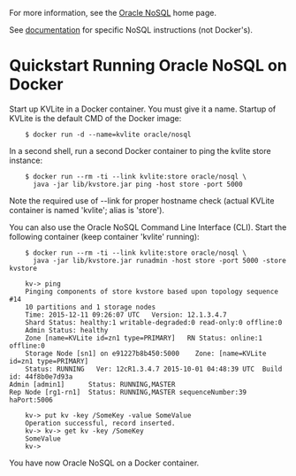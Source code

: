 For more information, see the [Oracle NoSQL](http://www.oracle.com/technetwork/database/database-technologies/nosqldb/overview/index.html) home page. 

See [documentation](http://docs.oracle.com/cd/NOSQL/html/index.html) for specific NoSQL instructions (not Docker's).

# Quickstart Running Oracle NoSQL on Docker
Start up KVLite in a Docker container. You must give it a name. Startup of KVLite is the default CMD of the Docker image:

        $ docker run -d --name=kvlite oracle/nosql

In a second shell, run a second Docker container to ping the kvlite store instance:

        $ docker run --rm -ti --link kvlite:store oracle/nosql \
          java -jar lib/kvstore.jar ping -host store -port 5000

Note the required use of --link for proper hostname check (actual KVLite container is named 'kvlite'; alias is 'store').

You can also use the Oracle NoSQL Command Line Interface (CLI). Start the following container (keep container 'kvlite' running):

        $ docker run --rm -ti --link kvlite:store oracle/nosql \
          java -jar lib/kvstore.jar runadmin -host store -port 5000 -store kvstore

        kv-> ping 
        Pinging components of store kvstore based upon topology sequence #14
        10 partitions and 1 storage nodes
        Time: 2015-12-11 09:26:07 UTC   Version: 12.1.3.4.7
        Shard Status: healthy:1 writable-degraded:0 read-only:0 offline:0
        Admin Status: healthy
        Zone [name=KVLite id=zn1 type=PRIMARY]   RN Status: online:1 offline:0
        Storage Node [sn1] on e91227b8b450:5000    Zone: [name=KVLite id=zn1 type=PRIMARY]    
        Status: RUNNING   Ver: 12cR1.3.4.7 2015-10-01 04:48:39 UTC  Build id: 44f8b0e7d93a
	Admin [admin1]		Status: RUNNING,MASTER
	Rep Node [rg1-rn1]	Status: RUNNING,MASTER sequenceNumber:39 haPort:5006

        kv-> put kv -key /SomeKey -value SomeValue
        Operation successful, record inserted.
        kv-> kv-> get kv -key /SomeKey
        SomeValue
        kv->

You have now Oracle NoSQL on a Docker container.
